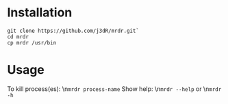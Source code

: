 # Installation
    git clone https://github.com/j3dR/mrdr.git`
    cd mrdr
    cp mrdr /usr/bin

# Usage
To kill process(es):
\n`mrdr process-name`
Show help:
\n`mrdr --help`
or
\n`mrdr -h`
